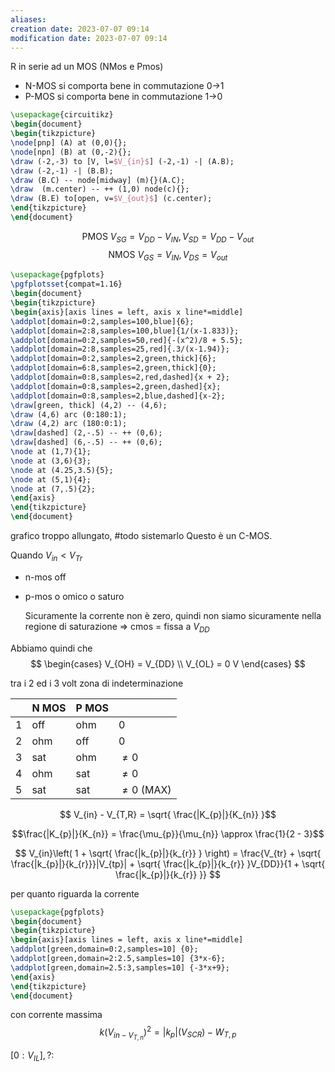 ```yaml
---
aliases: 
creation date: 2023-07-07 09:14
modification date: 2023-07-07 09:14
---
```


R in serie ad un MOS (NMos e Pmos)
- N-MOS si comporta bene in commutazione 0->1
- P-MOS si comporta bene in commutazione 1->0

```tikz
\usepackage{circuitikz}
\begin{document}
\begin{tikzpicture}
\node[pnp] (A) at (0,0){};
\node[npn] (B) at (0,-2){};
\draw (-2,-3) to [V, l=$V_{in}$] (-2,-1) -| (A.B);
\draw (-2,-1) -| (B.B);
\draw (B.C) -- node[midway] (m){}(A.C);
\draw  (m.center) -- ++ (1,0) node(c){};
\draw (B.E) to[open, v=$V_{out}$] (c.center);
\end{tikzpicture}
\end{document}
```

$$ \text{PMOS}\ V_{SG} = V_{DD} - V_{IN}, V_{SD} = V_{DD} - V_{out} $$
$$\text{NMOS}\ V_{GS} = V_{IN}, V_{DS} = V_{out}  $$

```tikz
\usepackage{pgfplots}
\pgfplotsset{compat=1.16}
\begin{document}
\begin{tikzpicture}
\begin{axis}[axis lines = left, axis x line*=middle]
\addplot[domain=0:2,samples=100,blue]{6};
\addplot[domain=2:8,samples=100,blue]{1/(x-1.833)};
\addplot[domain=0:2,samples=50,red]{-(x^2)/8 + 5.5};
\addplot[domain=2:8,samples=25,red]{.3/(x-1.94)};
\addplot[domain=0:2,samples=2,green,thick]{6};
\addplot[domain=6:8,samples=2,green,thick]{0};
\addplot[domain=0:8,samples=2,red,dashed]{x + 2};
\addplot[domain=0:8,samples=2,green,dashed]{x};
\addplot[domain=0:8,samples=2,blue,dashed]{x-2};
\draw[green, thick] (4,2) -- (4,6);
\draw (4,6) arc (0:180:1);
\draw (4,2) arc (180:0:1);
\draw[dashed] (2,-.5) -- ++ (0,6);
\draw[dashed] (6,-.5) -- ++ (0,6);
\node at (1,7){1};
\node at (3,6){3};
\node at (4.25,3.5){5};
\node at (5,1){4};
\node at (7,.5){2};
\end{axis}
\end{tikzpicture}
\end{document}
```
grafico troppo allungato, #todo sistemarlo
Questo è un C-MOS.

Quando $V_{in} < V_{Tr}$
- n-mos off
- p-mos o omico o saturo

	Sicuramente la corrente non è zero, quindi non siamo sicuramente nella regione di saturazione => cmos = fissa a $V_{DD}$

Abbiamo quindi che
$$ \begin{cases}
V_{OH} = V_{DD} \\
V_{OL} = 0 V
\end{cases} $$

tra i 2 ed i 3 volt zona di indeterminazione

|     | N MOS | P MOS |          |
| --- | ----- | ----- | -------- |
| 1   | off   | ohm   | $0$        |
| 2   | ohm   | off   | $0$        |
| 3   | sat   | ohm   | $\neq 0$ |
| 4   | ohm   | sat   | $\neq 0$ |
| 5   | sat   | sat   | $\neq 0$  (MAX)       |

$$ V_{in} - V_{T,R} = \sqrt{ \frac{|K_{p}|}{K_{n}} }$$

$$\frac{|K_{p}|}{K_{n}} = \frac{\mu_{p}}{\mu_{n}} \approx \frac{1}{2 - 3}$$

$$ V_{in}\left( 1 + \sqrt{ \frac{|k_{p}|}{k_{r}} } \right) = \frac{V_{tr} + \sqrt{ \frac{|k_{p}|}{k_{r}}}|V_{tp}| + \sqrt{ \frac{|k_{p}|}{k_{r}} }V_{DD}}{1 + \sqrt{ \frac{|k_{p}|}{k_{r}} }} $$

per quanto riguarda la corrente

```tikz
\usepackage{pgfplots}
\begin{document}
\begin{tikzpicture}
\begin{axis}[axis lines = left, axis x line*=middle]
\addplot[green,domain=0:2,samples=10] {0};
\addplot[green,domain=2:2.5,samples=10] {3*x-6};
\addplot[green,domain=2.5:3,samples=10] {-3*x+9};
\end{axis}
\end{tikzpicture}
\end{document}
```

con corrente massima
$$ k(V_{in - V_{T,n}})^2 = |k_{p}| (V_{SCR}) - W_{T,p} $$

$[0:V_{IL}], ?:$